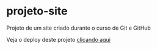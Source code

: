 # projeto-site
 Projeto de um site criado durante o curso de Git e GitHub
 
 Veja o deploy deste projeto [clicando aqui](https://weslleyantony.github.io/projeto-site/)
